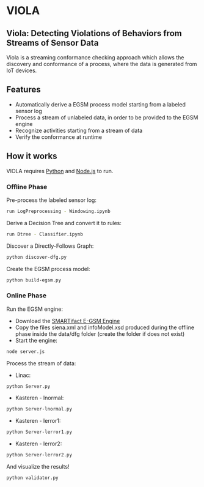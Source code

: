 # VIOLA
## Viola: Detecting Violations of Behaviors from Streams of Sensor Data

Viola is a streaming conformance checking approach which allows the discovery and conformance of a process, where the data is generated from IoT devices.

## Features

- Automatically derive a EGSM process model starting from a labeled sensor log
- Process a stream of unlabeled data, in order to be provided to the EGSM engine
- Recognize activities starting from a stream of data
- Verify the conformance at runtime

## How it works

VIOLA requires [Python](https://www.python.org/) and [Node.js](https://nodejs.org/) to run.

### Offline Phase

Pre-process the labeled sensor log:

```sh
run LogPreprocessing - Windowing.ipynb
```

Derive a Decision Tree and convert it to rules:

```sh
run Dtree - Classifier.ipynb
```

Discover a Directly-Follows Graph:

```sh
python discover-dfg.py
```

Create the EGSM process model:

```sh
python build-egsm.py 
```

### Online Phase

Run the EGSM engine:

- Download the [SMARTifact E-GSM Engine](https://bitbucket.org/polimiisgroup/egsmengine/src/master/)
- Copy the files siena.xml and infoModel.xsd produced during the offline phase inside the data/dfg folder (create the folder if does not exist)
- Start the engine:

```sh
node server.js 
```

Process the stream of data:
- Linac:
```sh
python Server.py 
```
- Kasteren - lnormal:
```sh
python Server-lnormal.py 
```
- Kasteren - lerror1:
```sh
python Server-lerror1.py 
```
- Kasteren - lerror2:
```sh
python Server-lerror2.py 
```

And visualize the results!

```sh
python validator.py
```